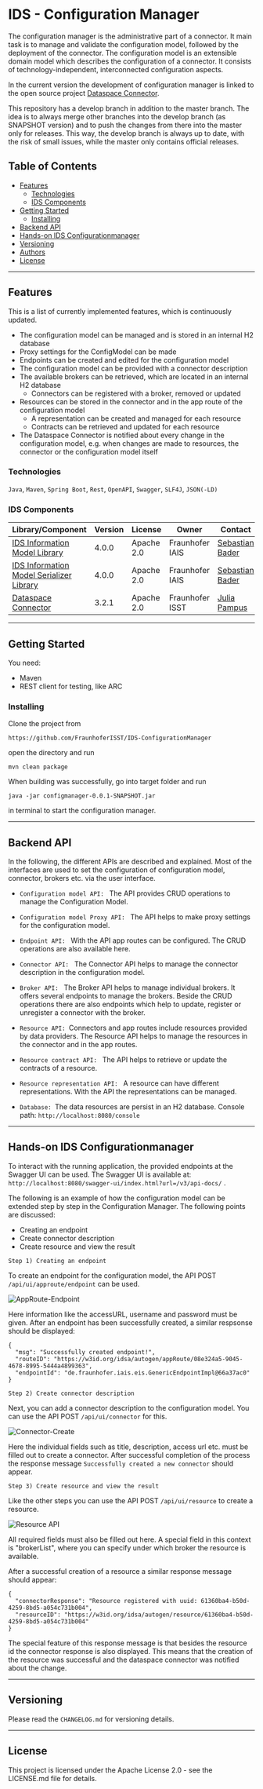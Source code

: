 # IDS - Configuration Manager

The configuration manager is the administrative part of a connector.
It main task is to manage and validate the configuration model,
followed by the deployment of the connector.
The configuration model is an extensible domain model which describes the configuration
of a connector. It consists of technology-independent, interconnected configuration aspects.

In the current version the development of configuration manager is linked to the open source project
[Dataspace Connector](https://github.com/FraunhoferISST/DataspaceConnector).

This repository has a develop branch in addition to the master branch.
The idea is to always merge other branches into the develop branch (as SNAPSHOT version) and to push 
the changes from there into the master only for releases. 
This way, the develop branch is always up to date, with the risk of small issues, 
while the master only contains official releases.

## Table of Contents

<!-- TOC -->
- [Features](#features)
    - [Technologies](#technologies)
    - [IDS Components](#ids-components)
- [Getting Started](#getting-started)
    - [Installing](#installing)
- [Backend API](#backend-api) 
- [Hands-on IDS Configurationmanager](#hands-on-ids-configurationmanager)
- [Versioning](#versioning)
- [Authors](#authors)
- [License](#license)
<!-- TOC -->

---

<a name="features"></a>
## Features

This is a list of currently implemented features, which is continuously updated.

* The configuration model can be managed and is stored in an internal H2 database
* Proxy settings for the ConfigModel can be made
* Endpoints can be created and edited for the configuration model
* The configuration model can be provided with a connector description
* The available brokers can be retrieved, which are located in an internal H2 database
    * Connectors can be registered with a broker, removed or updated
* Resources can be stored in the connector and in the app route of the configuration model
    * A representation can be created and managed for each resource
    * Contracts can be retrieved and updated for each resource
* The Dataspace Connector is notified about every change in the configuration model,
 e.g. when changes are made to resources, the connector or the configuration model itself  


<a name="technologies"></a>
### Technologies
`Java`, `Maven`, `Spring Boot`, `Rest`, `OpenAPI`, `Swagger`, `SLF4J`, `JSON(-LD)`

<a name="IDS Components"></a>
### IDS Components

| Library/Component | Version | License | Owner | Contact |
| ------ | ------ | ------ | ------ | ------ |
| [IDS Information Model Library](https://maven.iais.fraunhofer.de/artifactory/eis-ids-public/de/fraunhofer/iais/eis/ids/infomodel/) | 4.0.0 | Apache 2.0 | Fraunhofer IAIS | [Sebastian Bader](mailto:sebastian.bader@iais.fraunhofer.de) |
| [IDS Information Model Serializer Library](https://maven.iais.fraunhofer.de/artifactory/eis-ids-public/de/fraunhofer/iais/eis/ids/infomodel-serializer/) | 4.0.0 | Apache 2.0 | Fraunhofer IAIS | [Sebastian Bader](mailto:sebastian.bader@iais.fraunhofer.de) |
| [Dataspace Connector](https://github.com/FraunhoferISST/DataspaceConnector) | 3.2.1 | Apache 2.0 | Fraunhofer ISST | [Julia Pampus](mailto:julia.pampus@isst.fraunhofer.de) |
---
<a name="getting-started"></a>
## Getting Started

You need:
* Maven
* REST client for testing, like ARC

<a name="installing"></a>
### Installing

Clone the project from
```
https://github.com/FraunhoferISST/IDS-ConfigurationManager
```
open the directory and run 
```
mvn clean package
```
When building was successfully, go into target folder and run
```
java -jar configmanager-0.0.1-SNAPSHOT.jar
```
in terminal to start the configuration manager.

---
<a name="backend-api"></a>
## Backend API

In the following, the different APIs are described and explained. Most of the interfaces are used to set the
configuration of configuration model, connector, brokers etc. via the user interface.

*  `Configuration model API: ` The API provides CRUD operations to manage the Configuration Model.
*  `Configuration model Proxy API: ` The API helps to make proxy settings for the configuration model.
*  `Endpoint API: ` With the API app routes can be configured.
                    The CRUD operations are also available here. 
*  `Connector API: ` The Connector API helps to manage the connector description
                     in the configuration model.
*  `Broker API: ` The Broker API helps to manage individual brokers. It offers several endpoints
                  to manage the brokers. Beside the CRUD operations there are also endpoints
                  which help to update, register or unregister a connector with the broker.
*  `Resource API: `Connectors and app routes include resources provided by data providers.
                   The Resource API helps to manage the resources in the connector and in the app routes.
*  `Resource contract API: ` The API helps to retrieve or update the contracts of a resource.
*  `Resource representation API: ` A resource can have different representations.
                                   With the API the representations can be managed.

* `Database: `The data resources are persist in an H2 database.
              Console path: `http://localhost:8080/console`
---
<a name="hands-on-ids-configurationmanager"></a>
## Hands-on IDS Configurationmanager

To interact with the running application, the provided endpoints at the Swagger UI can be used.
The Swagger UI is available at: `http://localhost:8080/swagger-ui/index.html?url=/v3/api-docs/` .

The following is an example of how the configuration model can be extended step by step in the Configuration Manager.
The following points are discussed:

* Creating an endpoint
* Create connector description
* Create resource and view the result

`Step 1) Creating an endpoint`

To create an endpoint for the configuration model, the API POST `/api/ui/approute/endpoint` can be used.

![AppRoute-Endpoint](images/approute-endpoint-api.PNG)

Here information like the accessURL, username and password must be given.
After an endpoint has been successfully created, a similar respsonse should be displayed:
```
{
  "msg": "Successfully created endpoint!",
  "routeID": "https://w3id.org/idsa/autogen/appRoute/08e324a5-9045-4678-8995-5444a4899363",
  "endpointId": "de.fraunhofer.iais.eis.GenericEndpointImpl@66a37ac0"
}
```

`Step 2) Create connector description`

Next, you can add a connector description to the configuration model.
You can use the API POST `/api/ui/connector` for this.

![Connector-Create](images/connector-api.PNG)

Here the individual fields such as title, description, access url etc. must be filled out to create a connector.
After successful completion of the process the response message `Successfully created a new connector` should appear.

`Step 3) Create resource and view the result` 

Like the other steps you can use the API POST `/api/ui/resource` to create a resource.

![Resource API](images/resource-api.PNG)

All required fields must also be filled out here. A special field in this context is "brokerList",
where you can specify under which broker the resource is available.

After a successful creation of a resource a similar response message should appear:
```
{
  "connectorResponse": "Resource registered with uuid: 61360ba4-b50d-4259-8bd5-a054c731b004",
  "resourceID": "https://w3id.org/idsa/autogen/resource/61360ba4-b50d-4259-8bd5-a054c731b004"
}
```
The special feature of this response message is that besides the resource id the connector response is also displayed.
This means that the creation of the resource was successful and the dataspace connector was notified about the change.

---

<a name="versioning"></a>
## Versioning

Please read the `CHANGELOG.md` for versioning details.

---

<a name="license"></a>
## License
This project is licensed under the Apache License 2.0 - see the LICENSE.md file for details.
